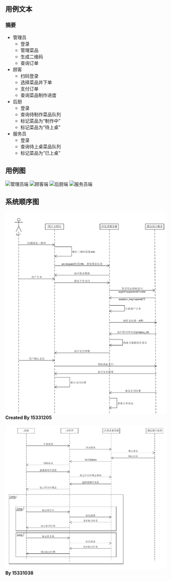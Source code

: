 ## 用例文本
### 摘要
- 管理员
  - 登录
  - 管理菜品
  - 生成二维码
  - 查询订单
- 顾客
  - 扫码登录
  - 选择菜品并下单
  - 支付订单
  - 查询菜品制作进度
- 后厨
  - 登录
  - 查询待制作菜品队列
  - 标记菜品为“制作中”
  - 标记菜品为“待上桌”
- 服务员
  - 登录
  - 查询待上桌菜品队列
  - 标记菜品为“已上桌”
## 用例图
![管理员端](用例图/管理员端.png)
![顾客端](用例图/顾客端.png)
![后厨端](用例图/后厨端.png)
![服务员端](用例图/服务员端.png)
## 系统顺序图
![扫码点餐](系统顺序图/扫码点餐.png)
**Created By 15331205**

![后厨端](系统顺序图/后厨%20By%2015331038.png)  
**By 15331038**
